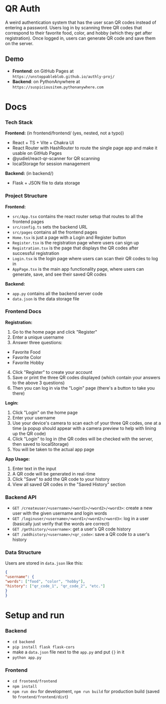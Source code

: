 # QR Auth

A weird authentication system that has the user scan QR codes instead of entering a password. Users log in by scanning three QR codes that correspond to their favorite food, color, and hobby (which they get after registration). Once logged in, users can generate QR code and save them on the server.

## Demo

- **Frontend**: on GitHub Pages at `https://unstoppableblob.github.io/authly-proj/`
- **Backend**: on PythonAnywhere at `https://suspiciousitem.pythonanywhere.com`

# Docs

### Tech Stack

**Frontend:** (in frontend/frontend/ (yes, nested, not a typo))
- React + TS + Vite + Chakra UI
- React Router with HashRouter to route the single page app and make it usable on GitHub Pages
- @yudiel/react-qr-scanner for QR scanning
- localStorage for session management

**Backend:** (in backend/)
- Flask + JSON file to data storage


### Project Structure

**Frontend:**
- `src/App.tsx` contains the react router setup that routes to all the frontend pages
- `src/config.ts` sets the backend URL
- `src/pages` contains all the frontend pages
- `Home.tsx` is just a page with a Login and Register button
- `Register.tsx` is the registration page where users can sign up
- `Registration.tsx` is the page that displays the QR codes after successful registration
- `Login.tsx` is the login page where users can scan their QR codes to log in
- `AppPage.tsx` is the main app functionality page, where users can generate, save, and see their saved QR codes

**Backend:**
- `app.py` contains all the backend server code
- `data.json` is the data storage file

### Frontend Docs

**Registration:**
1. Go to the home page and click "Register"
2. Enter a unique username
3. Answer three questions:
- Favorite Food
- Favorite Color
- Favorite Hobby
4. Click "Register" to create your account
5. Save or print the three QR codes displayed (which contain your answers to the above 3 questions)
6. Then you can log in via the "Login" page (there's a button to take you there)

**Login:**
1. Click "Login" on the home page
2. Enter your username
3. Use your device's camera to scan each of your three QR codes, one at a time (a popup should appear with a camera preview to help with lining up the QR code)
4. Click "Login" to log in (the QR codes will be checked with the server, then saved to localStorage)
5. You will be taken to the actual app page

**App Usage:**
1. Enter text in the input
2. A QR code will be generated in real-time
3. Click "Save" to add the QR code to your history
4. View all saved QR codes in the "Saved History" section

### Backend API
- `GET /createuser/<username>/<word1>/<word2>/<word3>`: create a new user with the given username and login words
- `GET /loginuser/<username>/<word1>/<word2>/<word3>`: log in a user (basically just verify that the words are correct)
- `GET /gethistory/<username>`: get a user's QR code history
- `GET /addhistory/<username>/<qr_code>`: save a QR code to a user's history

### Data Structure

Users are stored in `data.json` like this:
```json
{
"username": {
"words": ["food", "color", "hobby"],
"history": ["qr_code_1", "qr_code_2", "etc."]
}
}
```

# Setup and run

### Backend
- `cd backend`
- `pip install flask flask-cors`
- make a `data.json` file next to the `app.py` and put `{}` in it
- `python app.py`

### Frontend
- `cd frontend/frontend`
- `npm install`
- `npm run dev` for development, `npm run build` for production build (saved to `frontend/frontend/dist`)
